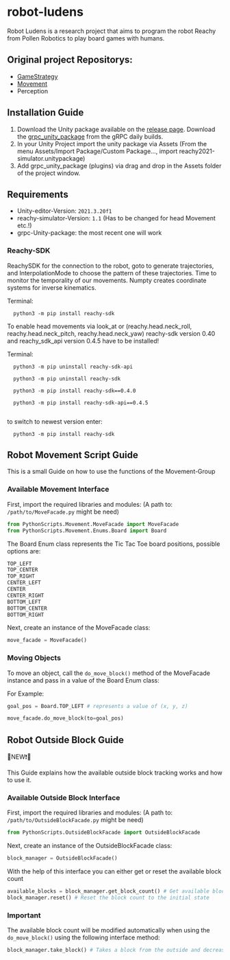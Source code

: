 # robot-ludens
Robot Ludens is a research project that aims to program the robot Reachy from Pollen Robotics to play board games with humans.

## Original project Repositorys:
- [GameStrategy](https://github.com/navesaurus/Reachy_tictactoe)
- [Movement](https://github.com/alpakadev/robot-ludens)
- Perception

## Installation Guide

1. Download the Unity package available on the [release page](https://github.com/pollen-robotics/Simulator_Reachy2021/releases). Download the [grpc_unity_package](https://packages.grpc.io/archive/2022/04/67538122780f8a081c774b66884289335c290cbe-f15a2c1c-582b-4c51-acf2-ab6d711d2c59/csharp/grpc_unity_package.2.47.0-dev202204190851.zip) from the gRPC daily builds.
2. In your Unity Project import the unity package via Assets (From the menu Assets/Import Package/Custom Package…, import reachy2021-simulator.unitypackage)
3. Add grpc_unity_package (plugins) via drag and drop in the Assets folder of the project window.

## Requirements 
- Unity-editor-Version: `2021.3.20f1`
- reachy-simulator-Version: `1.1` (Has to be changed for head Movement etc.!)
- grpc-Unity-package: the most recent one will work

### Reachy-SDK
ReachySDK for the connection to the robot, goto to generate trajectories, and InterpolationMode to choose the pattern of these trajectories. Time to monitor the temporality of our movements. Numpty creates coordinate systems for inverse kinematics. 

Terminal:
```concol
  python3 -m pip install reachy-sdk
```
  
To enable head movements via look_at or (reachy.head.neck_roll, reachy.head.neck_pitch, reachy.head.neck_yaw) reachy-sdk version 0.40 and reachy_sdk_api version 0.4.5 have to be installed!
  
Terminal:
```consol
  python3 -m pip uninstall reachy-sdk-api 
  
  python3 -m pip uninstall reachy-sdk 
  
  python3 -m pip install reachy-sdk==0.4.0 
  
  python3 -m pip install reachy-sdk-api==0.4.5
  
  ```

to switch to newest version enter: 
```
  python3 -m pip install reachy-sdk
```

## Robot Movement Script Guide
This is a small Guide on how to use the functions of the Movement-Group
### Available Movement Interface
First, import the required libraries and modules:
(A path to: `/path/to/MoveFacade.py` might be need)

```python
from PythonScripts.Movement.MoveFacade import MoveFacade
from PythonScripts.Movement.Enums.Board import Board
```
The Board Enum class represents the Tic Tac Toe board positions, possible options are:

```python
TOP_LEFT
TOP_CENTER
TOP_RIGHT
CENTER_LEFT 
CENTER
CENTER_RIGHT
BOTTOM_LEFT
BOTTOM_CENTER
BOTTOM_RIGHT
```

Next, create an instance of the MoveFacade class:

```python
move_facade = MoveFacade()
```

### Moving Objects
To move an object, call the `do_move_block()` method of the MoveFacade instance and pass in a value of the Board Enum class:

For Example: 

```python
goal_pos = Board.TOP_LEFT # represents a value of (x, y, z)

move_facade.do_move_block(to=goal_pos)
```


## Robot Outside Block Guide
🔴NEW❗🔴<div>
This Guide explains how the available outside block tracking works and how to use it.
### Available Outside Block Interface
First, import the required libraries and modules:
(A path to: `/path/to/OutsideBlockFacade.py` might be need)
```python
from PythonScripts.OutsideBlockFacade import OutsideBlockFacade
```

Next, create an instance of the OutsideBlockFacade class:

```python
block_manager = OutsideBlockFacade()
```

With the help of this interface you can either get or reset the available block count

```python
available_blocks = block_manager.get_block_count() # Get available block count
block_manager.reset() # Reset the block count to the initial state
```

### Important
The available block count will be modified automatically when using the `do_move_block()` using the following interface method:
```python
block_manager.take_block() # Takes a block from the outside and decreases the block availability 
```